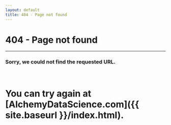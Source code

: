 ```yaml
---
layout: default
title: 404 - Page not found
---
```

404 - Page not found
====================

- - - -

### Sorry, we could not find the requested URL. 

<br/>

# You can try again at [AlchemyDataScience.com]({{ site.baseurl }}/index.html).

<br/>
